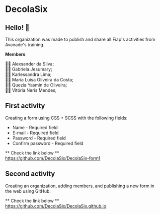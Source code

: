 # DecolaSix

## Hello! 👋
This organization was made to publish and share all Fiap's activities from Avanade's training.

**Members**

👨‍💻 Alexsander da Silva; <br>
👩‍💻 Gabriela Jesumary; <br>
👩‍💻 Karlessandra Lima; <br>
👩‍💻 Maria Luisa Oliveira da Costa; <br>
👩‍💻 Quezia Yasmin de Oliveira; <br>
👩‍💻 Vitória Neris Mendes; <br>

## First activity 
Creating a form using CSS + SCSS with the following fields:
- Name - Required field <br>
- E-mail - Required field <br>
- Password - Required field <br>
- Confirm password - Required field <br>

** Check the link below ** <br>
https://github.com/DecolaSix/DecolaSix-form1

## Second activity
Creating an organization, adding members, and publishing a new form in the web using GitHub.

** Check the link below ** <br>
https://github.com/DecolaSix/DecolaSix.github.io
